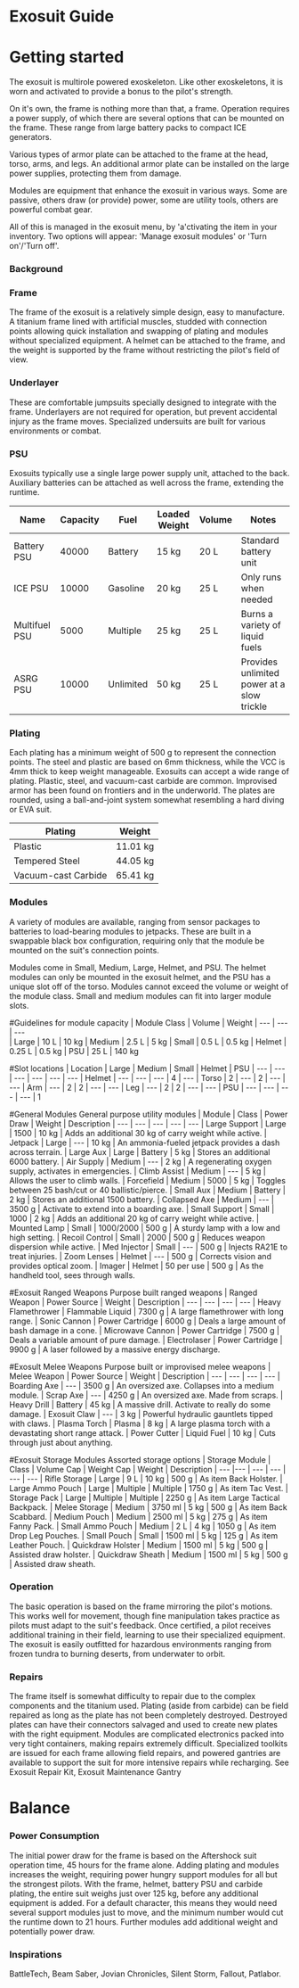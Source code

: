 # Exosuit Guide

# Getting started

The exosuit is multirole powered exoskeleton. Like other exoskeletons, it is worn and activated to provide a bonus to the pilot's strength. 

On it's own, the frame is nothing more than that, a frame. Operation requires a power supply, of which there are several options that can be mounted on the frame. These range from large battery packs to compact ICE generators.

Various types of armor plate can be attached to the frame at the head, torso, arms, and legs. An additional armor plate can be installed on the large power supplies, protecting them from damage.

Modules are equipment that enhance the exosuit in various ways. Some are passive, others draw (or provide) power, some are utility tools, others are powerful combat gear.

All of this is managed in the exosuit menu, by 'a'ctivating the item in your inventory. Two options will appear: 'Manage exosuit modules' or 'Turn on'/'Turn off'.

### Background
### Frame
The frame of the exosuit is a relatively simple design, easy to manufacture.  A titanium frame lined with artificial muscles, studded with connection points allowing quick installation and swapping of plating and modules without specialized equipment. A helmet can be attached to the frame, and the weight is supported by the frame without restricting the pilot's field of view.

### Underlayer
These are comfortable jumpsuits specially designed to integrate with the frame.  Underlayers are not required for operation, but prevent accidental injury as the frame moves.  Specialized undersuits are built for various environments or combat.

### PSU
Exosuits typically use a single large power supply unit, attached to the back.  Auxiliary batteries can be attached as well across the frame, extending the runtime. 

| Name          | Capacity | Fuel      | Loaded Weight | Volume | Notes
| ---           | ---      | ---       | ---           | ---    | ---
| Battery PSU   |   40000  | Battery   | 15 kg         | 20 L   | Standard battery unit
| ICE PSU       |   10000  | Gasoline  | 20 kg         | 25 L   | Only runs when needed
| Multifuel PSU |    5000  | Multiple  | 25 kg         | 25 L   | Burns a variety of liquid fuels
| ASRG PSU      |   10000  | Unlimited | 50 kg         | 25 L   | Provides unlimited power at a slow trickle


### Plating
Each plating has a minimum weight of 500 g to represent the connection points.  The steel and plastic are based on 6mm thickness, while the VCC is 4mm thick to keep weight manageable.  Exosuits can accept a wide range of plating.  Plastic, steel, and vacuum-cast carbide are common.  Improvised armor has been found on frontiers and in the underworld.  The plates are rounded, using a ball-and-joint system somewhat resembling a hard diving or EVA suit.

| Plating              | Weight   
| ---                  | ---
| Plastic              | 11.01 kg
| Tempered Steel       | 44.05 kg
| Vacuum-cast Carbide  | 65.41 kg 
   
### Modules
A variety of modules are available, ranging from sensor packages to batteries to load-bearing modules to jetpacks.  These are built in a swappable black box configuration, requiring only that the module be mounted on the suit's connection points. 

Modules come in Small, Medium, Large, Helmet, and PSU. The helmet modules can only be mounted in the exosuit helmet, and the PSU has a unique slot off of the torso.  Modules cannot exceed the volume or weight of the module class. Small and medium modules can fit into larger module slots.

#Guidelines for module capacity
| Module Class | Volume | Weight
| ---          | ---    | ---   
| Large        |   10 L |  10 kg
| Medium       |  2.5 L |   5 kg
| Small        |  0.5 L | 0.5 kg
| Helmet       | 0.25 L | 0.5 kg
| PSU          |   25 L | 140 kg

#Slot locations
| Location | Large | Medium | Small | Helmet | PSU
| ---      | ---   | ---    | ---   | ---    | ---
| Helmet   | ---   | ---    | ---   | 4      | ---
| Torso    | 2     | ---    | 2     | ---    | ---
| Arm      | ---   | 2      | 2     | ---    | ---
| Leg      | ---   | 2      | 2     | ---    | ---
| PSU      | ---   | ---    | ---   | ---    | 1 

#General Modules
General purpose utility modules
| Module         | Class  | Power Draw | Weight | Description
| ---            | ---    | ---        | ---    | ---
| Large Support  | Large  | 1500       |  10 kg | Adds an additional 30 kg of carry weight while active.
| Jetpack        | Large  | ---        |  10 kg | An ammonia-fueled jetpack provides a dash across terrain.
| Large Aux      | Large  | Battery    |   5 kg | Stores an additional 6000 battery.
| Air Supply     | Medium | ---        |   2 kg | A regenerating oxygen supply, activates in emergencies.
| Climb Assist   | Medium | ---        |   5 kg | Allows the user to climb walls.
| Forcefield     | Medium | 5000       |   5 kg | Toggles between 25 bash/cut or 40 ballistic/pierce.
| Small Aux      | Medium | Battery    |   2 kg | Stores an additional 1500 battery.
| Collapsed Axe  | Medium | ---        | 3500 g | Activate to extend into a boarding axe.
| Small Support  | Small  | 1000       |   2 kg | Adds an additional 20 kg of carry weight while active.
| Mounted Lamp   | Small  | 1000/2000  |  500 g | A sturdy lamp with a low and high setting.
| Recoil Control | Small  | 2000       |  500 g | Reduces weapon dispersion while active.
| Med Injector   | Small  | ---        |  500 g | Injects RA21E to treat injuries.
| Zoom Lenses    | Helmet | ---        |  500 g | Corrects vision and provides optical zoom.
| Imager         | Helmet | 50 per use |  500 g | As the handheld tool, sees through walls.

#Exosuit Ranged Weapons
Purpose built ranged weapons
| Ranged Weapon      | Power Source     | Weight | Description
| ---                | ---              | ---    | ---
| Heavy Flamethrower | Flammable Liquid | 7300 g | A large flamethrower with long range.
| Sonic Cannon       | Power Cartridge  | 6000 g | Deals a large amount of bash damage in a cone.
| Microwave Cannon   | Power Cartridge  | 7500 g | Deals a variable amount of pure damage.
| Electrolaser       | Power Cartridge  | 9900 g | A laser followed by a massive energy discharge.

#Exosult Melee Weapons
Purpose built or improvised melee weapons
| Melee Weapon | Power Source | Weight | Description
| ---          | ---          | ---    | ---
| Boarding Axe | ---          | 3500 g | An oversized axe. Collapses into a medium module.
| Scrap Axe    | ---          | 4250 g | An oversized axe. Made from scraps.
| Heavy Drill  | Battery      |  45 kg | A massive drill. Activate to really do some damage.
| Exosuit Claw | ---          |   3 kg | Powerful hydraulic gauntlets tipped with claws.
| Plasma Torch | Plasma       |   8 kg | A large plasma torch with a devastating short range attack.
| Power Cutter | Liquid Fuel  |  10 kg | Cuts through just about anything.

#Exosuit Storage Modules
Assorted storage options
| Storage Module    | Class  | Volume Cap | Weight Cap | Weight | Description
| ---               |---     | ---        | ---        | ---    | ---
| Rifle Storage     | Large  |     9 L    | 10 kg      |  500 g | As item Back Holster.
| Large Ammo Pouch  | Large  | Multiple   | Multiple   | 1750 g | As item Tac Vest.
| Storage Pack      | Large  | Multiple   | Multiple   | 2250 g | As item Large Tactical Backpack.
| Melee Storage     | Medium | 3750 ml    |  5 kg      |  500 g | As item Back Scabbard.
| Medium Pouch      | Medium | 2500 ml    |  5 kg      |  275 g | As item Fanny Pack.
| Small Ammo Pouch  | Medium |     2 L    |  4 kg      | 1050 g | As item Drop Leg Pouches.
| Small Pouch       | Small  | 1500 ml    |  5 kg      |  125 g | As item Leather Pouch.
| Quickdraw Holster | Medium | 1500 ml    |  5 kg      |  500 g | Assisted draw holster.
| Quickdraw Sheath  | Medium | 1500 ml    |  5 kg      |  500 g | Assisted draw sheath.

### Operation
The basic operation is based on the frame mirroring the pilot's motions.  This works well for movement, though fine manipulation takes practice as pilots must adapt to the suit's feedback.  Once certified, a pilot receives additional training in their field, learning to use their specialized equipment.  The exosuit is easily outfitted for hazardous environments ranging from frozen tundra to burning deserts, from underwater to orbit.

### Repairs
The frame itself is somewhat difficulty to repair due to the complex components and the titanium used.
Plating (aside from carbide) can be field repaired as long as the plate has not been completely destroyed.  Destroyed plates can have their connectors salvaged and used to create new plates with the right equipment.  Modules are complicated electronics packed into very tight containers, making repairs extremely difficult.  Specialized toolkits are issued for each frame allowing field repairs, and powered gantries are available to support the suit for more intensive repairs while recharging.
See Exosuit Repair Kit, Exosuit Maintenance Gantry


# Balance
### Power Consumption
The initial power draw for the frame is based on the Aftershock suit operation time, 45 hours for the frame alone.  Adding plating and modules increases the weight, requiring power hungry support modules for all but the strongest pilots.  With the frame, helmet, battery PSU and carbide plating, the entire suit weighs just over 125 kg, before any additional equipment is added.  For a default character, this means they would need several support modules just to move, and the minimum number would cut the runtime down to 21 hours.  Further modules add additional weight and potentially power draw.

### Inspirations
BattleTech, Beam Saber, Jovian Chronicles, Silent Storm, Fallout, Patlabor.